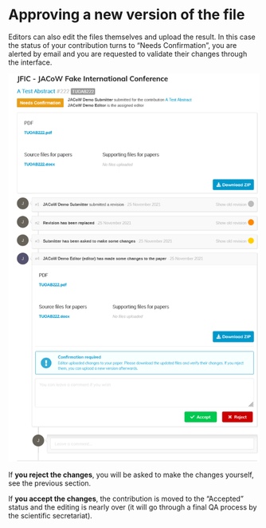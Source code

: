 # Approving a new version of the file

Editors can also edit the files themselves and upload the result. In 
this case the status of your contribution turns to “Needs Confirmation”,
 you are alerted by email and you are requested to validate their 
changes through the interface.

![](../img/authorapprove.png)

If **you reject the changes**, you will be asked to make the changes yourself, see the previous section.

If **you accept the changes**,
 the contribution is moved to the “Accepted” status and the editing is 
nearly over (it will go through a final QA process by the scientific 
secretariat).
